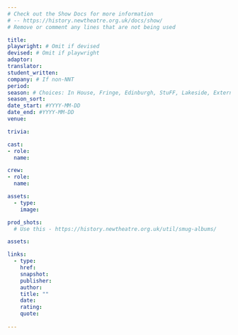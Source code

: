 ```yaml
---
# Check out the Show Docs for more information 
# -- https://history.newtheatre.org.uk/docs/show/
# Remove or comment any lines that are not being used 

title:
playwright: # Omit if devised 
devised: # Omit if playwright
adaptor: 
translator: 
student_written:
company: # If non-NNT
period:
season: # Choices: In House, Fringe, Edinburgh, StuFF, Lakeside, External and Postgrads
season_sort:
date_start: #YYYY-MM-DD
date_end: #YYYY-MM-DD 
venue:

trivia: 

cast:
- role:
  name:

crew:
- role:
  name:

assets:
  - type:
    image:

prod_shots:
  # Use this - https://history.newtheatre.org.uk/util/smug-albums/

assets: 

links:
  - type:
    href:
    snapshot:
    publisher:
    author:
    title: ""
    date:
    rating:
    quote:
    
---
```


<!-- Insert the show summary here --> 
